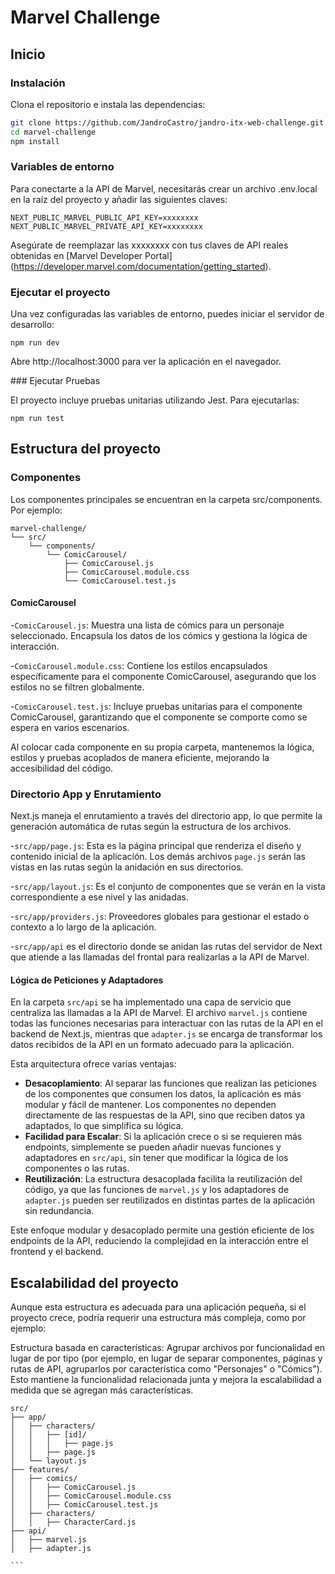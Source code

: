 # Marvel Challenge

## Inicio

### Instalación

Clona el repositorio e instala las dependencias:

```bash
git clone https://github.com/JandroCastro/jandro-itx-web-challenge.git
cd marvel-challenge
npm install
```

### Variables de entorno

Para conectarte a la API de Marvel, necesitarás crear un archivo .env.local en la raíz del proyecto y añadir las siguientes claves:

```
NEXT_PUBLIC_MARVEL_PUBLIC_API_KEY=xxxxxxxx
NEXT_PUBLIC_MARVEL_PRIVATE_API_KEY=xxxxxxxx
```

Asegúrate de reemplazar las xxxxxxxx con tus claves de API reales obtenidas en [Marvel Developer Portal] (https://developer.marvel.com/documentation/getting_started).

### Ejecutar el proyecto

Una vez configuradas las variables de entorno, puedes iniciar el servidor de desarrollo:

```
npm run dev
```

Abre http://localhost:3000 para ver la aplicación en el navegador.

### Ejecutar Pruebas

El proyecto incluye pruebas unitarias utilizando Jest. Para ejecutarlas:

```
npm run test
```

## Estructura del proyecto

### Componentes

Los componentes principales se encuentran en la carpeta src/components. Por ejemplo:

```
marvel-challenge/
└── src/
    └── components/
        └── ComicCarousel/
            ├── ComicCarousel.js
            ├── ComicCarousel.module.css
            └── ComicCarousel.test.js
```

#### ComicCarousel

-`ComicCarousel.js`: Muestra una lista de cómics para un personaje seleccionado. Encapsula los datos de los cómics y gestiona la lógica de interacción.

-`ComicCarousel.module.css`: Contiene los estilos encapsulados específicamente para el componente ComicCarousel, asegurando que los estilos no se filtren globalmente.

-`ComicCarousel.test.js`: Incluye pruebas unitarias para el componente ComicCarousel, garantizando que el componente se comporte como se espera en varios escenarios.

Al colocar cada componente en su propia carpeta, mantenemos la lógica, estilos y pruebas acoplados de manera eficiente, mejorando la accesibilidad del código.

### Directorio App y Enrutamiento

Next.js maneja el enrutamiento a través del directorio app, lo que permite la generación automática de rutas según la estructura de los archivos.

-`src/app/page.js`: Esta es la página principal que renderiza el diseño y contenido inicial de la aplicación. Los demás archivos `page.js` serán las vistas en las rutas según la anidación en sus directorios.

-`src/app/layout.js`: Es el conjunto de componentes que se verán en la vista correspondiente a ese nivel y las anidadas.

-`src/app/providers.js`: Proveedores globales para gestionar el estado o contexto a lo largo de la aplicación.

-`src/app/api` es el directorio donde se anidan las rutas del servidor de Next que atiende a las llamadas del frontal para realizarlas a la API de Marvel.

#### Lógica de Peticiones y Adaptadores

En la carpeta `src/api` se ha implementado una capa de servicio que centraliza las llamadas a la API de Marvel. El archivo `marvel.js` contiene todas las funciones necesarias para interactuar con las rutas de la API en el backend de Next.js, mientras que `adapter.js` se encarga de transformar los datos recibidos de la API en un formato adecuado para la aplicación.

Esta arquitectura ofrece varias ventajas:

- **Desacoplamiento**: Al separar las funciones que realizan las peticiones de los componentes que consumen los datos, la aplicación es más modular y fácil de mantener. Los componentes no dependen directamente de las respuestas de la API, sino que reciben datos ya adaptados, lo que simplifica su lógica.
- **Facilidad para Escalar**: Si la aplicación crece o si se requieren más endpoints, simplemente se pueden añadir nuevas funciones y adaptadores en `src/api`, sin tener que modificar la lógica de los componentes o las rutas.
- **Reutilización**: La estructura desacoplada facilita la reutilización del código, ya que las funciones de `marvel.js` y los adaptadores de `adapter.js` pueden ser reutilizados en distintas partes de la aplicación sin redundancia.

Este enfoque modular y desacoplado permite una gestión eficiente de los endpoints de la API, reduciendo la complejidad en la interacción entre el frontend y el backend.

## Escalabilidad del proyecto

Aunque esta estructura es adecuada para una aplicación pequeña, si el proyecto crece, podría requerir una estructura más compleja, como por ejemplo:

Estructura basada en características: Agrupar archivos por funcionalidad en lugar de por tipo (por ejemplo, en lugar de separar componentes, páginas y rutas de API, agruparlos por característica como "Personajes" o "Cómics"). Esto mantiene la funcionalidad relacionada junta y mejora la escalabilidad a medida que se agregan más características.

````
src/
├── app/
│   ├── characters/
│   │   ├── [id]/
│   │   │   ├── page.js
│   │   ├── page.js
│   └── layout.js
├── features/
│   ├── comics/
│   │   ├── ComicCarousel.js
│   │   ├── ComicCarousel.module.css
│   │   ├── ComicCarousel.test.js
│   ├── characters/
│   │   ├── CharacterCard.js
├── api/
│   ├── marvel.js
│   ├── adapter.js

```

````
